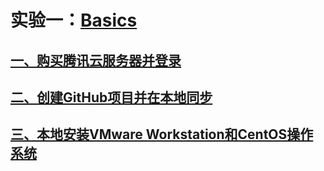 # 实验一：[Basics](https://github.com/zhanshiping/CloudComputing/tree/master/Basics)

## [**一、购买腾讯云服务器并登录**](https://github.com/zhanshiping/CloudComputing/tree/master/Basics#%E4%B8%80%E8%B4%AD%E4%B9%B0%E8%85%BE%E8%AE%AF%E4%BA%91%E6%9C%8D%E5%8A%A1%E5%99%A8%E5%B9%B6%E7%99%BB%E5%BD%95)

## [**二、创建GitHub项目并在本地同步**](https://github.com/zhanshiping/CloudComputing/tree/master/Basics#%E4%BA%8C%E5%88%9B%E5%BB%BAgithub%E9%A1%B9%E7%9B%AE%E5%B9%B6%E5%9C%A8%E6%9C%AC%E5%9C%B0%E5%90%8C%E6%AD%A5)

## [三、本地安装VMware Workstation和CentOS操作系统](https://github.com/zhanshiping/CloudComputing/tree/master/Basics#%E4%B8%89%E6%9C%AC%E5%9C%B0%E5%AE%89%E8%A3%85vmware-workstation%E5%92%8Ccentos%E6%93%8D%E4%BD%9C%E7%B3%BB%E7%BB%9F)

